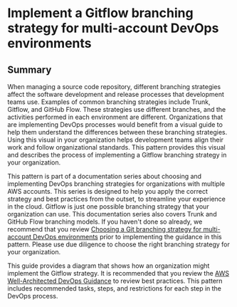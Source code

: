 # Implement a Gitflow branching strategy for multi-account DevOps environments

## Summary
When managing a source code repository, different branching strategies affect the software development and release processes that development teams use. Examples of common branching strategies include Trunk, Gitflow, and GitHub Flow. These strategies use different branches, and the activities performed in each environment are different. Organizations that are implementing DevOps processes would benefit from a visual guide to help them understand the differences between these branching strategies. Using this visual in your organization helps development teams align their work and follow organizational standards. This pattern provides this visual and describes the process of implementing a Gitflow branching strategy in your organization.

This pattern is part of a documentation series about choosing and implementing DevOps branching strategies for organizations with multiple AWS accounts. This series is designed to help you apply the correct strategy and best practices from the outset, to streamline your experience in the cloud. Gitflow is just one possible branching strategy that your organization can use. This documentation series also covers Trunk and GitHub Flow branching models. If you haven't done so already, we recommend that you review [Choosing a Git branching strategy for multi-account DevOps environments](https://docs.aws.amazon.com/prescriptive-guidance/latest/choosing-git-branch-approach) prior to implementing the guidance in this pattern. Please use due diligence to choose the right branching strategy for your organization.

This guide provides a diagram that shows how an organization might implement the Gitflow strategy. It is recommended that you review the [AWS Well-Architected DevOps Guidance](https://docs.aws.amazon.com/wellarchitected/latest/devops-guidance/devops-guidance.html) to review best practices. This pattern includes recommended tasks, steps, and restrictions for each step in the DevOps process.
